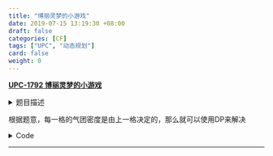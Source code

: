 ```yaml
---
title: "博丽灵梦的小游戏"
date: 2019-07-15 13:19:30 +08:00
draft: false
categories: [CF]
tags: ["UPC", "动态规划"]
card: false
weight: 0
---
```


**[ UPC-1792 博丽灵梦的小游戏 ](http://icpc.upc.edu.cn/problem.php?cid=1792&pid=0)**

<!--more-->

<details>
<summary>题目描述</summary>

萃香是一个极其喜欢喝⑨酒的鬼，有着操控密度的能力。

某天，在博丽神社举行的夏日大宴会上，萃香被灵梦请去玩一个游戏。

萃香需要操控一个在n行m列的方格的左上角{{<latex>}}(1,1){{</latex>}}的气团，让这个气团最后行进到右下角{{<latex>}}(n,m){{</latex>}}。萃香可以在每一格控制这个气团的密度。由于一些黑幕神奇的原因，可以认为这个气团的密度只有“高”和“低”两种，并且气团只能向右或向下移动。这个方格也不是一个什么一般的方格。在这里面，荷取受灵梦的请求，安装了一些奇特的装置。具体地说，对于{{<latex>}}(i,j){{</latex>}}，都有一个对应的权值{{<latex>}}V_{i,j}{{</latex>}}。

- 若{{<latex>}}V_i,j=0{{</latex>}}，那么气团进入这个格子的时候对密度没有要求。
- 若{{<latex>}}V_i,j=1{{</latex>}}，那么气团进入这个格子的时候的密度必须是"低"。
- 若{{<latex>}}V_i,j=2{{</latex>}}，那么气团进入这个格子的时候的密度必须是"高"。

注意：如果气团所在的格子{{<latex>}}V_i,j=1{{</latex>}}，气团的密度可以变成"高"，反之亦然。记气团以“高”密度和“低”密度分别移动了{{<latex>}}a,b{{</latex>}}次，那么萃香最后的得分就是a与b的差值的绝对值，即{{<latex>}}|a−b|{{</latex>}}。灵梦和萃香提前做了一个约定，如果萃香获得了{{<latex>}}x{{</latex>}}分，那么灵梦就要给她装满了{{<latex>}}x{{</latex>}}个葫芦的酒。由于灵梦还没有买好酒，你需要帮灵梦求出萃香最多可以得到多少葫芦的酒。

**输入**

第一行两个整数n,m。

接下来n行，每行m个整数代表{{<latex>}}V_{i,j}{{</latex>}}。

**输出**

一个整数代表萃香最多可以得到多少葫芦的酒。

**样例输入**

```
3 3
0 0 0
0 1 1
0 1 2
```

**样例输出**

```
2
```

**提示：** 对于100%的数据，n,m≤5000

</details>

根据题意，每一格的气团密度是由上一格决定的，那么就可以使用DP来解决

<details>
<summary>Code</summary>

```cpp
/**
 *    author: Akvicor
 *    created: 2019-07-15 12-55-15
**/

#include <bits/stdc++.h>

using namespace std;

#ifdef DEBUG
string to_string(string s) {
	return '"' + s + '"';
}

string to_string(const char* s) {
	return to_string((string) s);
}

string to_string(bool b) {
return (b ? "true" : "false");
}

template <typename A, typename B>
string to_string(pair<A, B> p) {
	return "(" + to_string(p.first) + ", " + to_string(p.second) + ")";
}

template <typename A>
string to_string(A v) {
	bool first = true;
	string res = "{";
	for (const auto &x : v) {
		if (!first) {
			res += ", ";
		}
		first = false;
		res += to_string(x);
	}
	res += "}";
	return res;
}

void debug_out() { cerr << endl; }

template <typename Head, typename... Tail>
void debug_out(Head H, Tail... T) {
	cerr << " " << to_string(H);
	debug_out(T...);
}
#endif

#ifdef DEBUG
#define debug(...) cerr << "[" << #__VA_ARGS__ << "]:", debug_out(__VA_ARGS__)
#else
#define debug(...) 17
#endif

#ifdef DEBUG
#define FAST_IO 17
#else
#define FAST_IO std::ios::sync_with_stdio(false);std::cin.tie(0);std::cout.tie(0)
#define endl '\n'
#endif

#define LL long long
#define ULL unsigned long long
#define rep(i, n) for(int i = 0; i < (n); ++i)
#define reep(i, n) for(int i = 0; i <= (n); ++i)
#define lop(i, a, n) for(int i = a; i < (n); ++i)
#define loop(i, a, n) for(int i = a; i <= (n); ++i)
#define ALL(v) (v).begin(), (v).end()
#define PB push_back
#define VI vector<int>
#define PII pair<int,int>
#define FI first
#define SE second
#define SZ(x) ((int)(x).size())

const double EPS = 1e-6;
const double PI = acos(-1.0);
const int INF = 0x3f3f3f3f;
const LL LINF = 0x7f7f7f7f7f7f7f7f;
const int MAXN = (int)1e6 + 10;
const int MOD = (int)1e9 + 7;

int v[5010][5010], n, m, dp[2][5010][5010];

int main(){

	FAST_IO;

	cin >> n >> m;

	loop(i, 1, n) loop(j, 1, m) cin >> v[i][j];

	loop(i, 1, n)
		loop(j, 1, m){
			if(i==j && i==1) continue;
			if(v[i][j] == 0){
				dp[0][i][j] = max(dp[0][i-1][j], dp[0][i][j-1]) + 1;
				dp[1][i][j] = max(dp[1][i-1][j], dp[1][i][j-1]) + 1;
			}else if(v[i][j] == 1){
				dp[0][i][j] = max(dp[0][i-1][j], dp[0][i][j-1]) + 1;
				dp[1][i][j] = max(dp[1][i-1][j], dp[1][i][j-1]) - 1;
			}else if(v[i][j] == 2){
				dp[0][i][j] = max(dp[0][i-1][j], dp[0][i][j-1]) - 1;
				dp[1][i][j] = max(dp[1][i-1][j], dp[1][i][j-1]) + 1;
			}
		}
	
	cout << max(dp[0][n][m], dp[1][n][m]) << endl;
	return 0;
}
```
</details>

----


